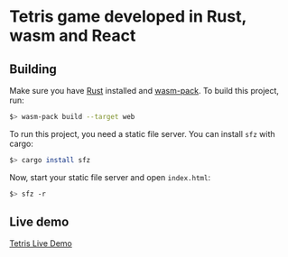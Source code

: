 # Tetris game developed in Rust, wasm and React

## Building

Make sure you have [Rust](https://www.rust-lang.org) installed and
[wasm-pack](https://rustwasm.github.io/wasm-pack/). To build this project, run:

``` bash
$> wasm-pack build --target web
```

To run this project, you need a static file server. You can install `sfz` with
cargo:

``` bash
$> cargo install sfz
```

Now, start your static file server and open `index.html`:

``` bash
$> sfz -r
```

## Live demo

[Tetris Live Demo](https://clinquant-halva-a476ee.netlify.app/)
